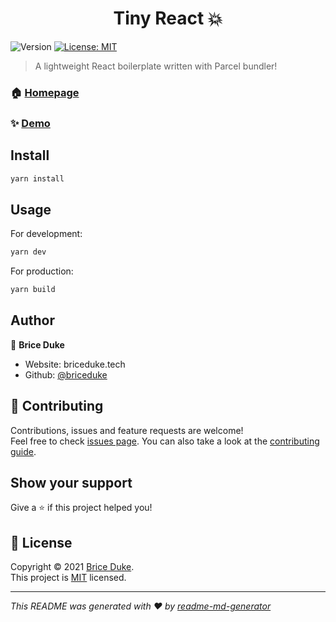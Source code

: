 <h1 align="center">Tiny React 💥</h1>
<p>
  <img alt="Version" src="https://img.shields.io/badge/version-1.0.0-blue.svg?cacheSeconds=2592000" />
  <a href="df" target="_blank">
    <img alt="License: MIT" src="https://img.shields.io/badge/License-MIT-yellow.svg" />
  </a>
</p>

> A lightweight React boilerplate written with Parcel bundler!

### 🏠 [Homepage](https://github.com/briceduke/tiny-react)

### ✨ [Demo](https://tinyreact.briceduke.tech)

## Install

```sh
yarn install
```

## Usage

For development:

```sh
yarn dev
```

For production:

```sh
yarn build
```

## Author

👤 **Brice Duke**

- Website: briceduke.tech
- Github: [@briceduke](https://github.com/briceduke)

## 🤝 Contributing

Contributions, issues and feature requests are welcome!<br />Feel free to check [issues page](https://github.com/briceduke/tiny-react/issues). You can also take a look at the [contributing guide](https://github.com/briceduke/tiny-react/blob/main/CONTRIBUTING.md).

## Show your support

Give a ⭐️ if this project helped you!

## 📝 License

Copyright © 2021 [Brice Duke](https://github.com/briceduke).<br />
This project is [MIT](https://github.com/briceduke/tiny-react/blob/main/LICENSE) licensed.

---

_This README was generated with ❤️ by [readme-md-generator](https://github.com/kefranabg/readme-md-generator)_
